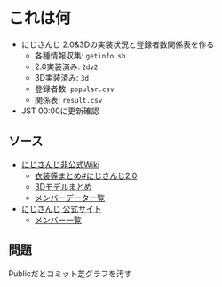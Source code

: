 # これは何

- にじさんじ 2.0&3Dの実装状況と登録者数関係表を作る
  - 各種情報収集: `getinfo.sh`
  - 2.0実装済み: `2dv2`
  - 3D実装済み: `3d`
  - 登録者数: `popular.csv`
  - 関係表: `result.csv`
- JST 00:00に更新確認

## ソース

- [にじさんじ非公式Wiki](https://wikiwiki.jp/nijisanji)
  - [衣装等まとめ#にじさんじ2.0](https://wikiwiki.jp/nijisanji/衣装等まとめ#brushup)
  - [3Dモデルまとめ](https://wikiwiki.jp/nijisanji/3Dモデルまとめ)
  - [メンバーデータ一覧](https://wikiwiki.jp/nijisanji/メンバーデータ一覧%2Fチャンネル登録者数)
- [にじさんじ 公式サイト](https://www.nijisanji.jp)
  - [メンバー一覧](https://www.nijisanji.jp/members)

## 問題

Publicだとコミット芝グラフを汚す
